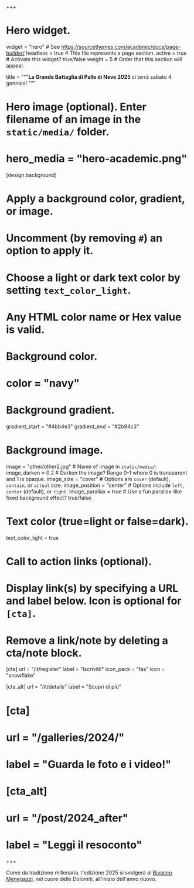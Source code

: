 +++
# Hero widget.
widget = "hero"  # See https://sourcethemes.com/academic/docs/page-builder/
headless = true  # This file represents a page section.
active = true  # Activate this widget? true/false
weight = 5  # Order that this section will appear.

title = """**La Grande Battaglia di Palle di Neve 2025**
si terrà sabato 4 gennaio!
"""

# Hero image (optional). Enter filename of an image in the `static/media/` folder.
# hero_media = "hero-academic.png"

[design.background]
  # Apply a background color, gradient, or image.
  #   Uncomment (by removing `#`) an option to apply it.
  #   Choose a light or dark text color by setting `text_color_light`.
  #   Any HTML color name or Hex value is valid.

  # Background color.
  # color = "navy"
  
  # Background gradient.
  gradient_start = "#4bb4e3"
  gradient_end = "#2b94c3"
  
  # Background image.
  image = "other/other2.jpg"  # Name of image in `static/media/`.
  image_darken = 0.2  # Darken the image? Range 0-1 where 0 is transparent and 1 is opaque.
  image_size = "cover"  #  Options are `cover` (default), `contain`, or `actual` size.
  image_position = "center"  # Options include `left`, `center` (default), or `right`.
  image_parallax = true  # Use a fun parallax-like fixed background effect? true/false
  
  # Text color (true=light or false=dark).
  text_color_light = true

# Call to action links (optional).
#   Display link(s) by specifying a URL and label below. Icon is optional for `[cta]`.
#   Remove a link/note by deleting a cta/note block.
[cta]
  url = "/it/register"
  label = "Iscriviti!"
  icon_pack = "fas"
  icon = "snowflake"
  
[cta_alt]
  url = "/it/details"
  label = "Scopri di più"
  
# [cta]
#   url = "/galleries/2024/"
#   label = "Guarda le foto e i video!"

# [cta_alt]
#   url = "/post/2024_after"
#   label = "Leggi il resoconto"
+++

Come da tradizione millenaria, l'edizione 2025 si svolgerà al [Bivacco Menegazzi](https://goo.gl/maps/CRMbn2kRX38G78UF9), nel cuore delle Dolomiti, all'inizio dell'anno nuovo.
